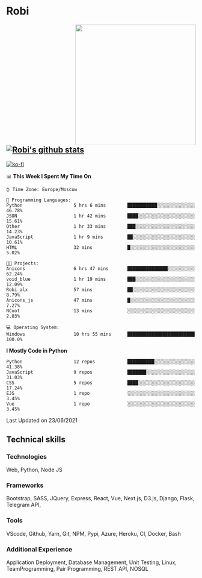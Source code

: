 # Robi

<img align='right' src='https://thumbs.gfycat.com/BleakGorgeousAmoeba-size_restricted.gif' width='320'>

[![Robi's github stats](https://github-readme-stats-lime-theta.vercel.app/api?username=robimez&count_private=true&show_icons=true&theme=dark)](https://github.com/RobiMez/github-readme-stats)
---
[![ko-fi](https://ko-fi.com/img/githubbutton_sm.svg)](https://ko-fi.com/K3K74LSLU)

<!--START_SECTION:waka-->
📊 **This Week I Spent My Time On** 

```text
⌚︎ Time Zone: Europe/Moscow

💬 Programming Languages: 
Python                   5 hrs 6 mins        ███████████░░░░░░░░░░░░░░   46.78% 
JSON                     1 hr 42 mins        ████░░░░░░░░░░░░░░░░░░░░░   15.61% 
Other                    1 hr 33 mins        ███░░░░░░░░░░░░░░░░░░░░░░   14.23% 
JavaScript               1 hr 9 mins         ██░░░░░░░░░░░░░░░░░░░░░░░   10.61% 
HTML                     32 mins             █░░░░░░░░░░░░░░░░░░░░░░░░   5.02%

🐱‍💻 Projects: 
Anicons                  6 hrs 47 mins       ███████████████░░░░░░░░░░   62.24% 
void_blue                1 hr 19 mins        ███░░░░░░░░░░░░░░░░░░░░░░   12.09% 
Robi_alx                 57 mins             ██░░░░░░░░░░░░░░░░░░░░░░░   8.79% 
Anicons_js               47 mins             █░░░░░░░░░░░░░░░░░░░░░░░░   7.27% 
NCoot                    13 mins             ░░░░░░░░░░░░░░░░░░░░░░░░░   2.03%

💻 Operating System: 
Windows                  10 hrs 55 mins      █████████████████████████   100.0%

```

**I Mostly Code in Python** 

```text
Python                   12 repos            ██████████░░░░░░░░░░░░░░░   41.38% 
JavaScript               9 repos             ███████░░░░░░░░░░░░░░░░░░   31.03% 
CSS                      5 repos             ████░░░░░░░░░░░░░░░░░░░░░   17.24% 
EJS                      1 repo              ░░░░░░░░░░░░░░░░░░░░░░░░░   3.45% 
Vue                      1 repo              ░░░░░░░░░░░░░░░░░░░░░░░░░   3.45%

```



 Last Updated on 23/06/2021
<!--END_SECTION:waka-->

## Technical skills

### Technologies 

Web, Python, Node JS

### Frameworks

Bootstrap, SASS, JQuery, Express, React, Vue, Next.js,
D3.js, Django, Flask, Telegram API,

### Tools

VScode, Github, Yarn, Git, NPM, Pypi, Azure, Heroku, CI, Docker, Bash

### Additional Experience

Application Deployment, Database Management, Unit Testing, Linux, TeamProgramming, Pair Programming, REST API, NOSQL
